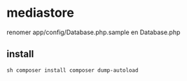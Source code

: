 # mediastore

renomer app/config/Database.php.sample en Database.php

## install
``sh
composer install
composer dump-autoload
``
